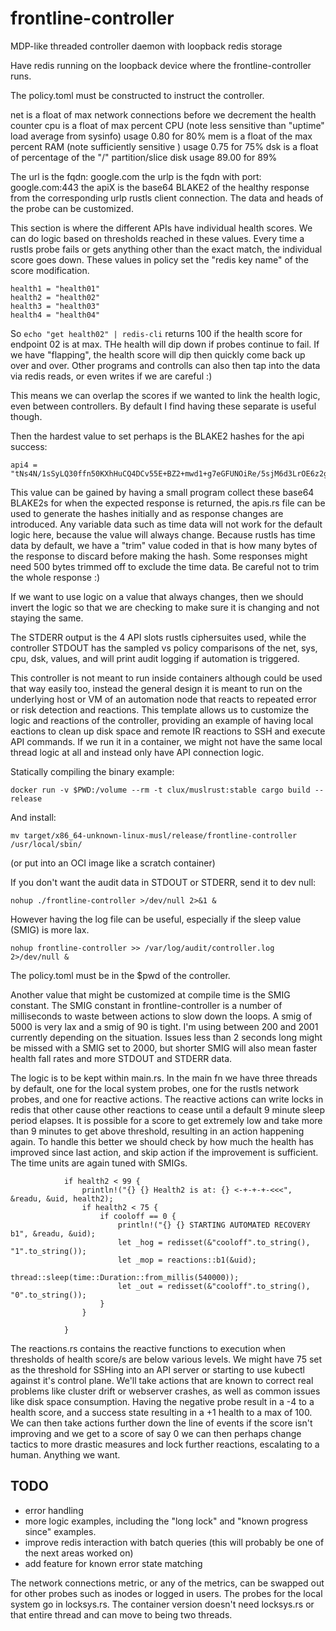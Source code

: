 # frontline-controller
MDP-like threaded controller daemon with loopback redis storage

Have redis running on the loopback device where the frontline-controller runs.

The policy.toml must be constructed to instruct the controller.

net is a float of max network connections before we decrement the health counter
cpu is a float of max percent CPU (note less sensitive than "uptime" load average from sysinfo) usage 0.80 for 80%
mem is a float of the max percent RAM (note sufficiently sensitive ) usage 0.75 for 75%
dsk is a float of percentage of the "/" partition/slice disk usage 89.00 for 89%

The url is the fqdn: google.com
the urlp is the fqdn with port: google.com:443
the apiX is the base64 BLAKE2 of the healthy response from the corresponding urlp rustls client connection. The data and heads of the probe can be customized.


This section is where the different APIs have individual health scores. We can do logic based on thresholds reached in these values.
Every time a rustls probe fails or gets anything other than the exact match, the individual score goes down. These values in policy set the "redis key name" of the score modification. 

```
health1 = "health01"
health2 = "health02"
health3 = "health03"
health4 = "health04"
```

So `echo "get health02" | redis-cli` returns 100 if the health score for endpoint 02 is at max. THe health will dip down if probes continue to fail. If we have "flapping", the health score will dip then quickly come back up over and over. Other programs and controlls can also then tap into the data via redis reads, or even writes if we are careful :)

This means we can overlap the scores if we wanted to link the health logic, even between controllers. By default I find having these separate is useful though.

Then the hardest value to set perhaps is the BLAKE2 hashes for the api success:

```
api4 = "tNs4N/1sSyLQ30ffn50KXhHuCQ4DCv55E+BZ2+mwd1+g7eGFUNOiRe/5sjM6d3LrOE6z2guEikkEo8cibWVgcQ=="
```

This value can be gained by having a small program collect these base64 BLAKE2s for when the expected response is returned, the apis.rs file can be used to generate the hashes initially and as response changes are introduced.
Any variable data such as time data will not work for the default logic here, because the value will always change. Because rustls has time data by default, we have a "trim" value coded in that is how many bytes of the response to discard before making the hash. Some responses might need 500 bytes trimmed off to exclude the time data. Be careful not to trim the whole response :)

If we want to use logic on a value that always changes, then we should invert the logic so that we are checking to make sure it is changing and not staying the same.

The STDERR output is the 4 API slots rustls ciphersuites used, while the controller STDOUT has the sampled vs policy comparisons of the net, sys, cpu, dsk, values, and will print audit logging if automation is triggered.

This controller is not meant to run inside containers although could be used that way easily too, instead the general design it is meant to run on the underlying host or VM of an automation node that reacts to repeated error or risk detection and reactions. This template allows us to customize the logic and reactions of the controller, providing an example of having local eactions to clean up disk space and remote IR reactions to SSH and execute API commands. If we run it in a container, we might not have the same local thread logic at all and instead only have API connection logic.

Statically compiling the binary example:
```
docker run -v $PWD:/volume --rm -t clux/muslrust:stable cargo build --release

```

And install:
```
mv target/x86_64-unknown-linux-musl/release/frontline-controller /usr/local/sbin/
```
(or put into an OCI image like a scratch container)


If you don't want the audit data in STDOUT or STDERR, send it to dev null:

```
nohup ./frontline-controller >/dev/null 2>&1 &
```

However having the log file can be useful, especially if the sleep value (SMIG) is more lax. 

```
nohup frontline-controller >> /var/log/audit/controller.log 2>/dev/null &
```

The policy.toml must be in the $pwd of the controller. 

Another value that might be customized at compile time is the SMIG constant. The SMIG constant in frontline-controller is a number of milliseconds to waste between actions to slow down the loops. A smig of 5000 is very lax and a smig of 90 is tight. I'm using between 200 and 2001 currently depending on the situation. Issues less than 2 seconds long might be missed with a SMIG set to 2000, but shorter SMIG will also mean faster health fall rates and more STDOUT and STDERR data.

The logic is to be kept within main.rs. In the main fn we have three threads by default, one for the local system probes, one for the rustls network probes, and one for reactive actions. The reactive actions can write locks in redis that other cause other reactions to cease until a default 9 minute sleep period elapses. It is possible for a score to get extremely low and take more than 9 minutes to get above threshold, resulting in an action happening again. To handle this better we should check by how much the health has improved since last action, and skip action if the improvement is sufficient. The time units are again tuned with SMIGs.

```
            if health2 < 99 {
                println!("{} {} Health2 is at: {} <-+-+-+-<<<", &readu, &uid, health2);
                if health2 < 75 {
                    if cooloff == 0 {
                        println!("{} {} STARTING AUTOMATED RECOVERY b1", &readu, &uid);
                        let _hog = redisset(&"cooloff".to_string(), "1".to_string());
                        let _mop = reactions::b1(&uid);
                        thread::sleep(time::Duration::from_millis(540000));
                        let _out = redisset(&"cooloff".to_string(), "0".to_string());
                    }
                }

            }
```


The reactions.rs contains the reactive functions to execution when thresholds of health score/s are below various levels. We might have 75 set as the threshold for SSHing into an API server or starting to use kubectl against it's control plane. We'll take actions that are known to correct real problems like cluster drift or webserver crashes, as well as common issues like disk space consumption. Having the negative probe result in a -4 to a health score, and a success state resulting in a +1 health to a max of 100. We can then take actions further down the line of events if the score isn't improving and we get to a score of say 0 we can then perhaps change tactics to more drastic measures and lock further reactions, escalating to a human. Anything we want.


## TODO

- error handling
- more logic examples, including the "long lock" and "known progress since" examples.
- improve redis interaction with batch queries (this will probably be one of the next areas worked on)
- add feature for known error state matching

The network connections metric, or any of the metrics, can be swapped out for other probes such as inodes or logged in users. The probes for the local system go in locksys.rs. The container version doesn't need locksys.rs or that entire thread and can move to being two threads.
